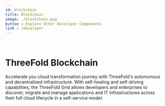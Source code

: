 ```yaml
---
id: blockchain
title: Blockchain
image: ./blockchain.png
button : Explore Other Developer Components
link : /developer
---
```

<br>

# ThreeFold Blockchain 

Accelerate you cloud transformation journey with ThreeFold's autonomous and decentralized infrastructure. With self-healing and self-driving capabilities, the ThreeFold Grid allows developers and enterprises to discover, migrate and manage applications and IT infrastructures across their full cloud lifecycle in a self-service model.
